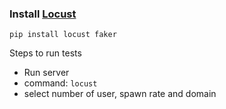 ### Install [Locust](https://docs.locust.io/en/stable/what-is-locust.html)
```
pip install locust faker
```

Steps to run tests
- Run server
- command: `locust`
- select number of user, spawn rate and domain
